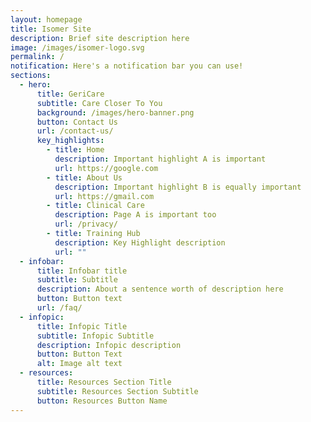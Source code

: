 ```yaml
---
layout: homepage
title: Isomer Site
description: Brief site description here
image: /images/isomer-logo.svg
permalink: /
notification: Here's a notification bar you can use!
sections:
  - hero:
      title: GeriCare
      subtitle: Care Closer To You
      background: /images/hero-banner.png
      button: Contact Us
      url: /contact-us/
      key_highlights:
        - title: Home
          description: Important highlight A is important
          url: https://google.com
        - title: About Us
          description: Important highlight B is equally important
          url: https://gmail.com
        - title: Clinical Care
          description: Page A is important too
          url: /privacy/
        - title: Training Hub
          description: Key Highlight description
          url: ""
  - infobar:
      title: Infobar title
      subtitle: Subtitle
      description: About a sentence worth of description here
      button: Button text
      url: /faq/
  - infopic:
      title: Infopic Title
      subtitle: Infopic Subtitle
      description: Infopic description
      button: Button Text
      alt: Image alt text
  - resources:
      title: Resources Section Title
      subtitle: Resources Section Subtitle
      button: Resources Button Name
---
```

